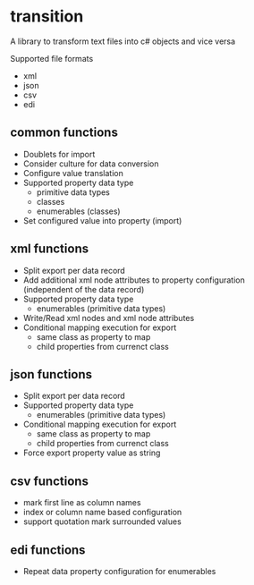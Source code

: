 # transition
A library to transform text files into c# objects and vice versa

Supported file formats
* xml
* json
* csv
* edi

## common functions
* Doublets for import
* Consider culture for data conversion
* Configure value translation
* Supported property data type
    * primitive data types
    * classes
    * enumerables (classes)
* Set configured value into property (import)

## xml functions
* Split export per data record
* Add additional xml node attributes to property configuration (independent of the data record) 
* Supported property data type
    * enumerables (primitive data types)
* Write/Read xml nodes and xml node attributes
* Conditional mapping execution for export 
    * same class as property to map
    * child properties from currenct class

## json functions
* Split export per data record
* Supported property data type
    * enumerables (primitive data types)
* Conditional mapping execution for export 
    * same class as property to map
    * child properties from currenct class
* Force export property value as string

## csv functions
* mark first line as column names
* index or column name based configuration
* support quotation mark surrounded values

## edi functions
* Repeat data property configuration for enumerables

